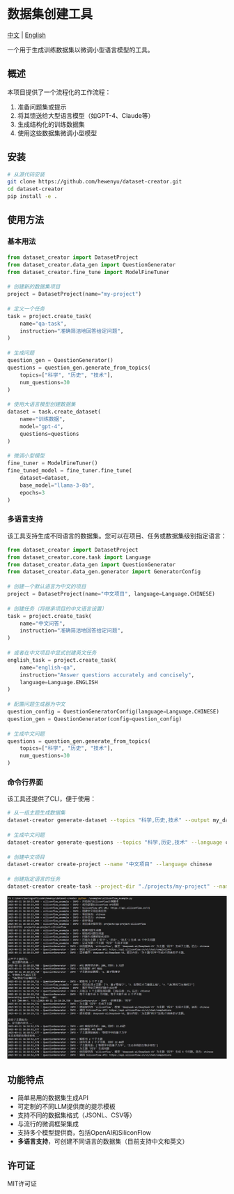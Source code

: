 # 数据集创建工具

[中文](README_zh.md) | [English](README.md)

一个用于生成训练数据集以微调小型语言模型的工具。

## 概述

本项目提供了一个流程化的工作流程：

1. 准备问题集或提示
2. 将其馈送给大型语言模型（如GPT-4、Claude等）
3. 生成结构化的训练数据集
4. 使用这些数据集微调小型模型

## 安装

```bash
# 从源代码安装
git clone https://github.com/hewenyu/dataset-creator.git
cd dataset-creator
pip install -e .
```

## 使用方法

### 基本用法

```python
from dataset_creator import DatasetProject
from dataset_creator.data_gen import QuestionGenerator
from dataset_creator.fine_tune import ModelFineTuner

# 创建新的数据集项目
project = DatasetProject(name="my-project")

# 定义一个任务
task = project.create_task(
    name="qa-task",
    instruction="准确简洁地回答给定问题",
)

# 生成问题
question_gen = QuestionGenerator()
questions = question_gen.generate_from_topics(
    topics=["科学", "历史", "技术"],
    num_questions=30
)

# 使用大语言模型创建数据集
dataset = task.create_dataset(
    name="训练数据",
    model="gpt-4",
    questions=questions
)

# 微调小型模型
fine_tuner = ModelFineTuner()
fine_tuned_model = fine_tuner.fine_tune(
    dataset=dataset,
    base_model="llama-3-8b",
    epochs=3
)
```

### 多语言支持

该工具支持生成不同语言的数据集。您可以在项目、任务或数据集级别指定语言：

```python
from dataset_creator import DatasetProject
from dataset_creator.core.task import Language
from dataset_creator.data_gen import QuestionGenerator
from dataset_creator.data_gen.generator import GeneratorConfig

# 创建一个默认语言为中文的项目
project = DatasetProject(name="中文项目", language=Language.CHINESE)

# 创建任务（将继承项目的中文语言设置）
task = project.create_task(
    name="中文问答",
    instruction="准确简洁地回答给定问题",
)

# 或者在中文项目中显式创建英文任务
english_task = project.create_task(
    name="english-qa",
    instruction="Answer questions accurately and concisely",
    language=Language.ENGLISH
)

# 配置问题生成器为中文
question_config = QuestionGeneratorConfig(language=Language.CHINESE)
question_gen = QuestionGenerator(config=question_config)

# 生成中文问题
questions = question_gen.generate_from_topics(
    topics=["科学", "历史", "技术"],
    num_questions=30
)
```

### 命令行界面

该工具还提供了CLI，便于使用：

```bash
# 从一组主题生成数据集
dataset-creator generate-dataset --topics "科学,历史,技术" --output my_dataset.jsonl

# 生成中文问题
dataset-creator generate-questions --topics "科学,历史,技术" --language chinese --output chinese_questions.json

# 创建中文项目
dataset-creator create-project --name "中文项目" --language chinese

# 创建指定语言的任务
dataset-creator create-task --project-dir "./projects/my-project" --name "中文任务" --instruction "用中文回答问题" --language chinese
```

<!-- doc/png/example.png -->
![example](doc/png/example.png)


## 功能特点

- 简单易用的数据集生成API
- 可定制的不同LLM提供商的提示模板
- 支持不同的数据集格式（JSONL、CSV等）
- 与流行的微调框架集成
- 支持多个模型提供商，包括OpenAI和SiliconFlow
- **多语言支持**，可创建不同语言的数据集（目前支持中文和英文）

## 许可证

MIT许可证
